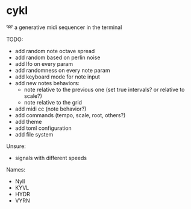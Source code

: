 # cykl
:loop: a generative midi sequencer in the terminal

TODO:
 - add random note octave spread
 - add random based on perlin noise
 - add lfo on every param
 - add randomness on every note param
 - add keyboard mode for note input
 - add new notes behaviors:
   - note relative to the previous one (set true intervals? or relative to scale?)
   - note relative to the grid
 - add midi cc (note behavior?)
 - add commands (tempo, scale, root, others?)
 - add theme
 - add toml configuration
 - add file system

Unsure:
 - signals with different speeds

Names:
  - Nyll
  - KYVL
  - HYDR
  - VYRN
